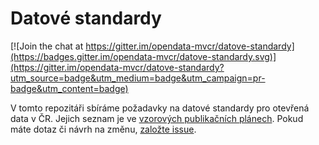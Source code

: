 # Datové standardy

[![Join the chat at https://gitter.im/opendata-mvcr/datove-standardy](https://badges.gitter.im/opendata-mvcr/datove-standardy.svg)](https://gitter.im/opendata-mvcr/datove-standardy?utm_source=badge&utm_medium=badge&utm_campaign=pr-badge&utm_content=badge)

V tomto repozitáři sbíráme požadavky na datové standardy pro otevřená data v ČR.
Jejich seznam je ve [vzorových publikačních plánech](https://opendata.gov.cz/vzor:start).
Pokud máte dotaz či návrh na změnu, [založte issue](https://github.com/opendata-mvcr/datove-standardy/issues/new).
